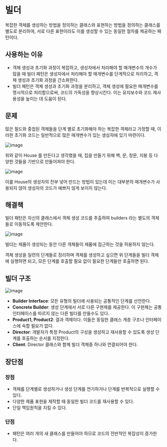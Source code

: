 # 빌더
복잡한 객체를 생성하는 방법을 정의하는 클래스와 표현하는 방법을 정의하는 클래스를 별도로 분리하여, 서로 다른 표현이라도 이를 생성할 수 있는 동일한 절차를 제공하는 패턴이다.
## 사용하는 이유
* 객체 생성과 초기화 과정이 복잡하고, 생성자에서 처리해야 할 매개변수의 개수가 많을 때 빌더 패턴은 생성자에서 처리해야 할 매개변수를 단계적으로 처리하고, 객체 생성과 초기화 과정을 간소화한다.
* 빌더 패턴은 객체 생성과 초기화 과정을 분리하고, 객체 생성에 필요한 매개변수를 명시적으로 처리함으로써, 코드의 가독성을 향상시킨다. 이는 유지보수와 코드 재사용성을 높이는 데 도움이 된다.
## 문제
많은 필드와 중첩된 객체들을 단계 별로 초기화해야 하는 복잡한 객체라고 가정할 때, 이러한 초기화 코드는 일반적으로 많은 매개변수가 있는 생성자에 있기 마련이다.

![image](https://github.com/backgame1312/DesignPattern/assets/103929632/6f6e41de-8e1f-49a6-89a3-ff73df68048d)

위와 같이 House 를 만든다고 생각했을 때, 집을 만들기 위해 벽, 문, 창문, 지붕 등 다양한 것들을 기반으로 만들어져야 한다.

![image](https://github.com/backgame1312/DesignPattern/assets/103929632/a1d71835-a050-4911-a98c-219f516b11b8)

이를 House의 생성자의 전부 넣어 만드는 방법이 있는데 이는 대부분의 매개변수가 사용되지 않아 생성자의 코드가 예쁘지 않게 보이지 않는다.
## 해결책
빌더 패턴은 자신의 클래스에서 객체 생성 코드를 추출하여 builders 라는 별도의 객체들로 이동하도록 제안한다.

![image](https://github.com/backgame1312/DesignPattern/assets/103929632/cd56585a-044a-4786-bb35-94ef46b1524b)

빌더는 제품이 생성되는 동안 다른 개체들이 제품에 접근하는 것을 허용하지 않는다.

객체 생성을 일련의 단계들로 정리하며 객체를 생성하고 싶으면 위 단계들을 빌더 객체에 실행하면 되고, 모든 단계를 호출할 필요 없이 필요한 단계들만 호출하면 된다.

## 빌더 구조
![image](https://github.com/backgame1312/DesignPattern/assets/103929632/2a701241-e8cd-432b-9744-e0953f5e46cf)
* **Builder Interface**: 모든 유형의 빌더에 사용되는 공통적인 단계를 선언한다.
* **Concrete Builder**: 생성 단계에서 서로 다른 구현제를 제공한다. 이 구현체는 공통 인터페이스를 따르지 않는 다른 빌더를 만들수도 있다.
* **Product1, Product2**: 결과 객체이다. 이들은 동일한 클래스 계층 구조나 인터페이스에 속할 필요가 없다.
* **Director**: 개발자가 특정 Product의 구성을 생성하고 재사용할 수 있도록 생성 단계를 호출하는 순서를 지정한다.
* **Client**: Director 클래스와 함께 빌더 객체중 하나와 연결되어야 한다.
## 장단점
### 장점
* 객체를 단계별로 생성하거나 생성 단계를 연기하거나 단계를 반복적으로 실행할 수 있다.
* 다양한 제품 표현을 제작할 때 동일한 빌더 코드를 재사용할 수 있다.
* 단일 책임원칙을 지킬 수 있다.
### 단점 
* 패턴은 여러 개의 새 클래스를 만들어야 하므로 코드의 전반적인 복잡성이 증가한다.


